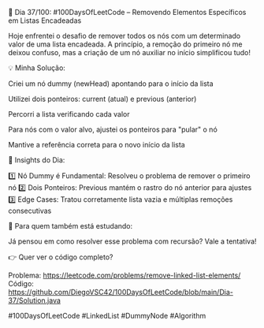 🚀 Dia 37/100: #100DaysOfLeetCode – Removendo Elementos Específicos em Listas Encadeadas

Hoje enfrentei o desafio de remover todos os nós com um determinado valor de uma lista encadeada. A princípio, a remoção do primeiro nó me deixou confuso, mas a criação de um nó auxiliar no início simplificou tudo!

💡 Minha Solução:

Criei um nó dummy (newHead) apontando para o início da lista

Utilizei dois ponteiros: current (atual) e previous (anterior)

Percorri a lista verificando cada valor

Para nós com o valor alvo, ajustei os ponteiros para "pular" o nó

Mantive a referência correta para o novo início da lista

🌟 Insights do Dia:

1️⃣ Nó Dummy é Fundamental: Resolveu o problema de remover o primeiro nó
2️⃣ Dois Ponteiros: Previous mantém o rastro do nó anterior para ajustes
3️⃣ Edge Cases: Tratou corretamente lista vazia e múltiplas remoções consecutivas

📌 Para quem também está estudando:

Já pensou em como resolver esse problema com recursão? Vale a tentativa!

👉 Quer ver o código completo?

Problema: https://leetcode.com/problems/remove-linked-list-elements/
Código: https://github.com/DiegoVSC42/100DaysOfLeetCode/blob/main/Dia-37/Solution.java

#100DaysOfLeetCode #LinkedList #DummyNode #Algorithm
